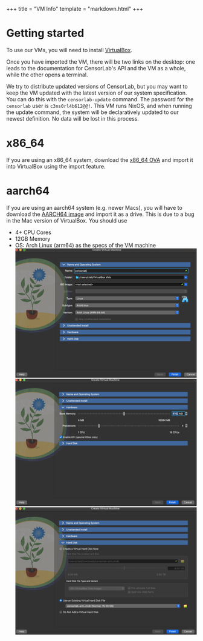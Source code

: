 +++
title = "VM Info"
template = "markdown.html"
+++
# Getting started
To use our VMs, you will need to install [VirtualBox](https://www.virtualbox.org/wiki/Downloads).

Once you have imported the VM, there will be two links on the desktop: one leads to the documentation for CensorLab's API and the VM as a whole, while the other opens a terminal.

We try to distribute updated versions of CensorLab, but you may want to keep the VM updated with the latest version of our system specification. You can do this with the `censorlab-update` command. The password for the `censorlab` user is `c3ns0rl4b612@@!`. This VM runs NixOS, and when running the update command, the system will be declaratively updated to our newest definition. No data will be lost in this process.

# x86\_64
If you are using an x86\_64 system, download the [x86\_64 OVA](https://voyager.cs.umass.edu/vm-images/censorlab.ova) and import it into VirtualBox using the import feature.

# aarch64
If you are using an aarch64 system (e.g. newer Macs), you will have to download the [AARCH64 image](https://voyager.cs.umass.edu/vm-images/censorlab-arm.vmdk) and import it as a drive. This is due to a bug in the Mac version of VirtualBox.
You should use
* 4+ CPU Cores
* 12GB Memory
* OS: Arch Linux (arm64)
as the specs of the VM machine
![Step 1](vm_config1.png)
![Step 2](vm_config2.png)
![Step 3](vm_config3.png)
